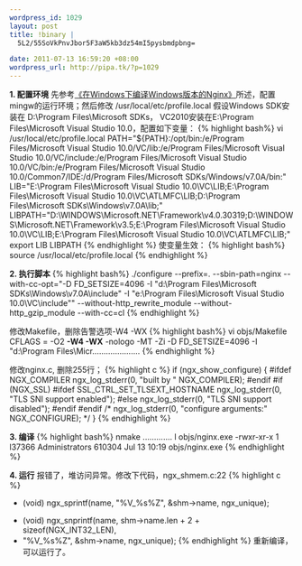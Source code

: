 ```yaml
--- 
wordpress_id: 1029
layout: post
title: !binary |
  5L2/55SoVkPnvJbor5F3aW5kb3dz54mI5pysbmdpbng=

date: 2011-07-13 16:59:20 +08:00
wordpress_url: http://pipa.tk/?p=1029
---
```

<strong>1. 配置环境</strong>
先参考<a href="http://pipa.tk/archives/1020">《在Windows下编译Windows版本的Nginx》</a>所述，配置mingw的运行环境；然后修改 /usr/local/etc/profile.local
假设Windows SDK安装在 D:\Program Files\Microsoft SDKs， VC2010安装在E:\Program Files\Microsoft Visual Studio 10.0，配置如下变量：
{% highlight bash%}
vi /usr/local/etc/profile.local
PATH="${PATH}:/opt/bin:/e/Program Files/Microsoft Visual Studio 10.0/VC/lib:/e/Program Files/Microsoft Visual Studio 10.0/VC/include:/e/Program Files/Microsoft Visual Studio 10.0/VC/bin:/e/Program Files/Microsoft Visual Studio 10.0/Common7/IDE:/d/Program Files/Microsoft SDKs/Windows/v7.0A/bin:"
LIB="E:\Program Files\Microsoft Visual Studio 10.0\VC\LIB;E:\Program Files\Microsoft Visual Studio 10.0\VC\ATLMFC\LIB;D:\Program Files\Microsoft SDKs\Windows\v7.0A\lib;"
LIBPATH="D:\WINDOWS\Microsoft.NET\Framework\v4.0.30319;D:\WINDOWS\Microsoft.NET\Framework\v3.5;E:\Program Files\Microsoft Visual Studio 10.0\VC\LIB;E:\Program Files\Microsoft Visual Studio 10.0\VC\ATLMFC\LIB;"
export LIB LIBPATH
{% endhighlight %}
使变量生效：
{% highlight bash%}
source /usr/local/etc/profile.local
{% endhighlight %}

<strong>2. 执行脚本</strong>
{% highlight bash%}
./configure --prefix=. --sbin-path=nginx --with-cc-opt="-D FD_SETSIZE=4096 -I \"d:\Program Files\Microsoft SDKs\Windows\v7.0A\include\" -I \"e:\Program Files\Microsoft Visual Studio 10.0\VC\include\"" --without-http_rewrite_module --without-http_gzip_module --with-cc=cl
{% endhighlight %}

修改Makefile，删除告警选项-W4 -WX
{% highlight bash%}
vi objs/Makefile
CFLAGS =  -O2  <strong>-W4 -WX</strong> -nologo -MT -Zi -D FD_SETSIZE=4096 -I "d:\Program Files\Micr.....................
{% endhighlight %}

修改nginx.c, 删除255行；
{% highlight c %}
        if (ngx_show_configure) {
#ifdef NGX_COMPILER
            ngx_log_stderr(0, "built by " NGX_COMPILER);
#endif
#if (NGX_SSL)
#ifdef SSL_CTRL_SET_TLSEXT_HOSTNAME
            ngx_log_stderr(0, "TLS SNI support enabled");
#else
            ngx_log_stderr(0, "TLS SNI support disabled");
#endif
#endif
            /*
            ngx_log_stderr(0, "configure arguments:" NGX_CONFIGURE);
            */
        }
{% endhighlight %}

<strong>3. 编译</strong>
{% highlight bash%}
nmake
.............
l objs/nginx.exe
-rwxr-xr-x 1 l37366 Administrators 610304 Jul 13 10:19 objs/nginx.exe
{% endhighlight %}

<strong>4. 运行</strong>
报错了，堆访问异常。修改下代码，ngx_shmem.c:22
{% highlight c %}
- (void) ngx_sprintf(name, "%V_%s%Z", &shm->name, ngx_unique);
+ (void) ngx_snprintf(name, shm->name.len + 2 + sizeof(NGX_INT32_LEN),
+ "%V_%s%Z", &shm->name, ngx_unique);
{% endhighlight %}
重新编译，可以运行了。
